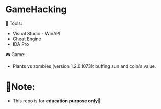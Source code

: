 # GameHacking
🧰 Tools:
- Visual Studio - WinAPI
- Cheat Engine
- IDA Pro

🎮 Game:
- Plants vs zombies (version 1.2.0.1073): buffing sun and coin's value.

# 📓Note:
- This repo is for **education purpose only**🤡
